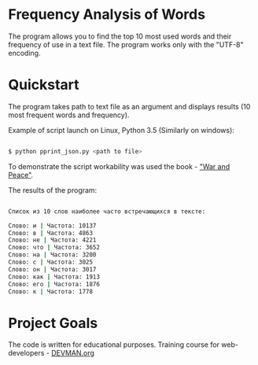 # Frequency Analysis of Words
The program allows you to find the top 10 most used words and their frequency of use in a text file. The program works only with the "UTF-8" encoding.

# Quickstart
The program takes path to text file as an argument and displays results (10 most frequent words and frequency).

Example of script launch on Linux, Python 3.5 (Similarly on windows):
```bash

$ python pprint_json.py <path to file>

```
To demonstrate the script workability was used the book - ["War and Peace"](http://vojnaimir.ru/files/book1.txt).

The results of the program:
```bash

Список из 10 слов наиболее часто встречающихся в тексте:

Cлово: и | Частота: 10137
Cлово: в | Частота: 4863
Cлово: не | Частота: 4221
Cлово: что | Частота: 3652
Cлово: на | Частота: 3200
Cлово: с | Частота: 3025
Cлово: он | Частота: 3017
Cлово: как | Частота: 1913
Cлово: его | Частота: 1876
Cлово: к | Частота: 1778

```

# Project Goals

The code is written for educational purposes. Training course for web-developers - [DEVMAN.org](https://devman.org)
